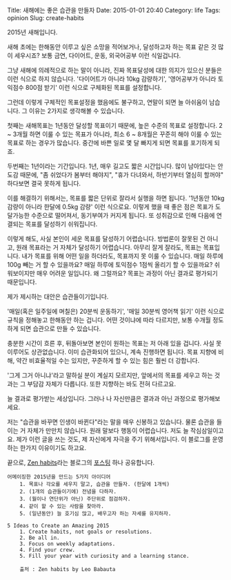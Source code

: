 
Title: 새해에는 좋은 습관을 만들자
Date: 2015-01-01 20:40
Category: life
Tags: opinion
Slug: create-habits

2015년 새해입니다. 

새해 초에는 한해동안 이루고 싶은 소망을 적어보거나, 달성하고자 하는 목표 같은 것 많이 세우시죠? 보통 금연, 다이어트, 운동, 외국어공부 이런 식일겁니다.

그냥 새해에 의례적으로 하는 말이 아니라, 진짜 목표달성에 대한 의지가 있으신 분들은 이런 식으로 하지 않습니다. '다이어트가 아니라 10kg 감량하기', '영어공부가 아니라 토익점수 800점 받기' 이런 식으로 구체화된 목표를 설정합니다.

그런데 이렇게 구체적인 목표설정을 했음에도 불구하고, 연말이 되면 늘 아쉬움이 남습니다. 그 이유는 2가지로 생각해볼 수 있습니다.

첫째는 새해목표는 1년동안 달성할 목표이기 때문에, 높은 수준의 목표로 설정합니다. 2 ~ 3개월 하면 이룰 수 있는 목표가 아니라, 최소 6 ~ 8개월은 꾸준히 해야 이룰 수 있는 목표로 하는 경우가 많습니다. 중간에 바쁜 일로 몇 달 빠지게 되면 목표를 포기하게 되죠. 

두번째는 1년이라는 기간입니다.  1년, 매우 길고도 짧은 시간입니다. 많이 남아있다는 안도감 때문에, "좀 쉬었다가 봄부터 해야지", "휴가 다녀와서, 하반기부터 열심히 할꺼야" 하다보면 결국 못하게 됩니다.

이를 해결하기 위해서는, 목표를 짧은 단위로 잘라서 실행을 하면 됩니다. '1년동안 10kg 감량이 아니라 한달에 0.5kg 감량' 이런 식으로요. 이렇게 했을 때 좋은 점은 목표가 도달가능한 수준으로 떨어져서, 동기부여가 커지게 됩니다. 또 성취감으로 인해 다음에 연결되는 목표를 달성하기 쉬워집니다.

이렇게 해도, 사실 본인이 세운 목표를 달성하기 어렵습니다. 방법론이 잘못된 건 아니고, 원래 목표라는 거 자체가 달성하기 어렵습니다. 아무리 잘게 잘라도, 목표는 목표입니다. 내가 목표를 위해 어떤 일을 하더라도, 목표까지 못 이룰 수 있습니다. 매일 하루에 100g 빼는 거 할 수 있을까요? 매일 하루에 토익점수 1점씩 올리기 할 수 있을까요? 쉬워보이지만 매우 어려운 일입니다. 왜 그럴까요? 목표는 과정이 아닌 결과로 평가되기 때문입니다.

제가 제시하는 대안은 습관들이기입니다.

'매일(혹은 일주일에 며칠은) 20분씩 운동하기', '매일 30분씩 영어책 읽기' 이런 식으로 규칙을 정해놓고 한해동안 하는 겁니다. 어떤 것이냐에 따라 다르지만, 보통 수개월 정도 하게 되면 습관으로 만들 수 있습니다. 

충분한 시간이 흐른 후, 뒤돌아보면 본인이 원하는 목표는 저 아래 있을 겁니다. 사실 못 이루어도 상관없습니다. 이미 습관화되어 있으니, 계속 진행하면 됩니다. 목표 지향에 비해, 약간 비효율적일 수는 있지만, 꾸준하게 할 수 있는 힘은 훨씬 더 강합니다. 

'그게 그거 아니냐'라고 말하실 분이 계실지 모르지만, 앞에서의 목표를 세우고 하는 것과는 그 부담감 자체가 다릅니다. 또한 지향하는 바도 전혀 다르고요. 

늘 결과로 평가받는 세상입니다. 그러나 나 자신만큼은 결과과 아닌 과정으로 평가해보세요. 

저는 "습관을 바꾸면 인생이 바뀐다"라는 말을 매우 신봉하고 있습니다. 물론 습관을 들이는 거 자체가 만만치 않습니다. 원래 말보다 행동이 어렵습니다. 저도 늘 작심삼일이고요. 제가 이런 글을 쓰는 것도, 제 자신에게 자극을 주기 위해서입니다. 이 블로그를 운영하는 한가지 이유이기도 하고요.  

끝으로, [Zen habits][1]라는 블로그의 [포스팅][2] 하나 공유합니다.

	어메이징한 2015년을 만드는 5가지 아이디어
		1. 목표나 각오를 세우지 말고, 습관을 만들자. (한달에 1개씩)
		2. (1개의 습관들이기에) 전념을 다하자.
		3. (월이나 연단위가 아닌) 주단위로 점검하자. 
		4. 같이 할 수 있는 사람을 찾아라.
		5. (일년동안) 늘 호기심 많고, 배우고자 하는 자세를 유지하자.

	5 Ideas to Create an Amazing 2015
		1. Create habits, not goals or resolutions.
		2. Be all in. 
		3. Focus on weekly adaptations. 
		4. Find your crew. 
		5. Fill your year with curiosity and a learning stance.
		
		출처 : Zen habits by Leo Babauta

[1]: http://zenhabits.net
[2]: http://zenhabits.net/amazing-2015/